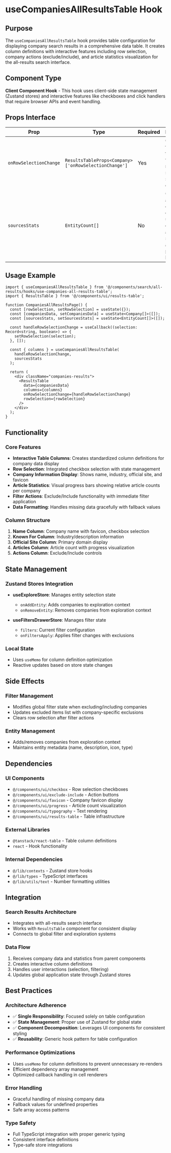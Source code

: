 # useCompaniesAllResultsTable Hook

## Purpose

The `useCompaniesAllResultsTable` hook provides table configuration for displaying company search results in a comprehensive data table. It creates column definitions with interactive features including row selection, company actions (exclude/include), and article statistics visualization for the all-results search interface.

## Component Type

**Client Component Hook** - This hook uses client-side state management (Zustand stores) and interactive features like checkboxes and click handlers that require browser APIs and event handling.

## Props Interface

| Prop | Type | Required | Description |
|------|------|----------|-------------|
| `onRowSelectionChange` | `ResultsTableProps<Company>['onRowSelectionChange']` | Yes | Callback function triggered when table row selection state changes |
| `sourcesStats` | `EntityCount[]` | No | Optional array of entity counts used to display article statistics and progress bars |

## Usage Example

```tsx
import { useCompaniesAllResultsTable } from '@/components/search/all-results/hooks/use-companies-all-results-table';
import { ResultsTable } from '@/components/ui/results-table';

function CompaniesAllResultsPage() {
  const [rowSelection, setRowSelection] = useState({});
  const [companiesData, setCompaniesData] = useState<Company[]>([]);
  const [sourcesStats, setSourcesStats] = useState<EntityCount[]>([]);

  const handleRowSelectionChange = useCallback((selection: Record<string, boolean>) => {
    setRowSelection(selection);
  }, []);

  const { columns } = useCompaniesAllResultsTable(
    handleRowSelectionChange,
    sourcesStats
  );

  return (
    <div className="companies-results">
      <ResultsTable
        data={companiesData}
        columns={columns}
        onRowSelectionChange={handleRowSelectionChange}
        rowSelection={rowSelection}
      />
    </div>
  );
}
```

## Functionality

### Core Features

- **Interactive Table Columns**: Creates standardized column definitions for company data display
- **Row Selection**: Integrated checkbox selection with state management
- **Company Information Display**: Shows name, industry, official site, and favicon
- **Article Statistics**: Visual progress bars showing relative article counts per company
- **Filter Actions**: Exclude/Include functionality with immediate filter application
- **Data Formatting**: Handles missing data gracefully with fallback values

### Column Structure

1. **Name Column**: Company name with favicon, checkbox selection
2. **Known For Column**: Industry/description information  
3. **Official Site Column**: Primary domain display
4. **Articles Column**: Article count with progress visualization
5. **Actions Column**: Exclude/Include controls

## State Management

### Zustand Stores Integration

- **useExploreStore**: Manages entity selection state
  - `onAddEntity`: Adds companies to exploration context
  - `onRemoveEntity`: Removes companies from exploration context

- **useFiltersDrawerStore**: Manages filter state
  - `filters`: Current filter configuration
  - `onFiltersApply`: Applies filter changes with exclusions

### Local State

- Uses `useMemo` for column definition optimization
- Reactive updates based on store state changes

## Side Effects

### Filter Management
- Modifies global filter state when excluding/including companies
- Updates excluded items list with company-specific exclusions
- Clears row selection after filter actions

### Entity Management
- Adds/removes companies from exploration context
- Maintains entity metadata (name, description, icon, type)

## Dependencies

### UI Components
- `@/components/ui/checkbox` - Row selection checkboxes
- `@/components/ui/exclude-include` - Action buttons
- `@/components/ui/favicon` - Company favicon display
- `@/components/ui/progress` - Article count visualization
- `@/components/ui/typography` - Text rendering
- `@/components/ui/results-table` - Table infrastructure

### External Libraries
- `@tanstack/react-table` - Table column definitions
- `react` - Hook functionality

### Internal Dependencies
- `@/lib/contexts` - Zustand store hooks
- `@/lib/types` - TypeScript interfaces
- `@/lib/utils/text` - Number formatting utilities

## Integration

### Search Results Architecture
- Integrates with all-results search interface
- Works with `ResultsTable` component for consistent display
- Connects to global filter and exploration systems

### Data Flow
1. Receives company data and statistics from parent components
2. Creates interactive column definitions
3. Handles user interactions (selection, filtering)
4. Updates global application state through Zustand stores

## Best Practices

### Architecture Adherence
- ✅ **Single Responsibility**: Focused solely on table configuration
- ✅ **State Management**: Proper use of Zustand for global state
- ✅ **Component Decomposition**: Leverages UI components for consistent styling
- ✅ **Reusability**: Generic hook pattern for table configuration

### Performance Optimizations
- Uses `useMemo` for column definitions to prevent unnecessary re-renders
- Efficient dependency array management
- Optimized callback handling in cell renderers

### Error Handling
- Graceful handling of missing company data
- Fallback values for undefined properties
- Safe array access patterns

### Type Safety
- Full TypeScript integration with proper generic typing
- Consistent interface definitions
- Type-safe store integrations